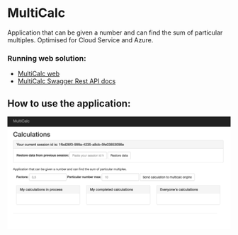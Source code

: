 # MultiCalc
Application that can be given a number and can find the sum of particular multiples. Optimised for Cloud Service and Azure.

### Running web solution:

- [MultiCalc web](http://www.google.com)
- [MultiCalc Swagger Rest API docs](http://www.google.com)

## How to use the application:

![](https://github.com/chrisva/multicalc/blob/master/GuideImages/MultiCalcScreen1.png)
